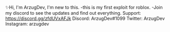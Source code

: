 ✨Hi, I'm ArzugDev, I'm new to this.
  -this is my first exploit for roblox.
  -Join my discord to see the updates and find out everything.
Support: https://discord.gg/zfdUVxAFJk
Discord: ArzugDev#1099
Twitter: ArzugDev
Instagram: arzugdev

